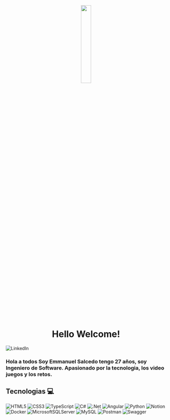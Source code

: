 <div align="center">
    <img src="https://media4.giphy.com/media/v1.Y2lkPTc5MGI3NjExZmEyZmplaXFwZzJqaTVhZHZieDdpdWlrcTVmOXR3amx4MGpkYXVlbiZlcD12MV9pbnRlcm5hbF9naWZfYnlfaWQmY3Q9cw/rTEQRZEJWmMB0hNZSC/giphy.gif" width="25%" height="25%"/>
    <h1>Hello Welcome!</h1>
</div>

<!-- ![presentacion](git.gif) -->
<!-- <img src="git.gif" alt="presentacion" width="100%" height="300"> -->


![LinkedIn](https://img.shields.io/badge/linkedin-%230077B5.svg?style=for-the-badge&logo=linkedin&logoColor=white ())

### Hola a todos Soy Emmanuel Salcedo tengo 27 años, soy Ingeniero de Software. Apasionado por la tecnologia, los video juegos y los retos.



## Tecnologias 💻

![HTML5](https://img.shields.io/badge/html5-%23E34F26.svg?style=for-the-badge&logo=html5&logoColor=white)
![CSS3](https://img.shields.io/badge/css3-%231572B6.svg?style=for-the-badge&logo=css3&logoColor=white)
![TypeScript](https://img.shields.io/badge/typescript-%23007ACC.svg?style=for-the-badge&logo=typescript&logoColor=white)
![C#](https://img.shields.io/badge/c%23-%23239120.svg?style=for-the-badge&logo=csharp&logoColor=white)
![.Net](https://img.shields.io/badge/.NET-5C2D91?style=for-the-badge&logo=.net&logoColor=white)
![Angular](https://img.shields.io/badge/angular-%23DD0031.svg?style=for-the-badge&logo=angular&logoColor=white)
![Python](https://img.shields.io/badge/python-3670A0?style=for-the-badge&logo=python&logoColor=ffdd54)
![Notion](https://img.shields.io/badge/Notion-%23000000.svg?style=for-the-badge&logo=notion&logoColor=white)
![Docker](https://img.shields.io/badge/docker-%230db7ed.svg?style=for-the-badge&logo=docker&logoColor=white)
![MicrosoftSQLServer](https://img.shields.io/badge/Microsoft%20SQL%20Server-CC2927?style=for-the-badge&logo=microsoft%20sql%20server&logoColor=white)
![MySQL](https://img.shields.io/badge/mysql-4479A1.svg?style=for-the-badge&logo=mysql&logoColor=white)
![Postman](https://img.shields.io/badge/Postman-FF6C37?style=for-the-badge&logo=postman&logoColor=white)
![Swagger](https://img.shields.io/badge/-Swagger-%23Clojure?style=for-the-badge&logo=swagger&logoColor=white)


<!-- ![Anurag's GitHub stats](https://github-readme-stats.vercel.app/api?username=emmanuel&show_icons=true&theme=transparent&hide=prs&hide_border=true) -->

 <!-- ![Anurag's GitHub stats](https://github-readme-stats.vercel.app/api?username=EmmanuelDev97&show_icons=true&theme=transparent)  -->

<!-- ![Top Langs](https://github-readme-stats.vercel.app/api/top-langs/?username=emmanueldev97&layout=compact) -->

<!-- [![trophy](https://github-profile-trophy.vercel.app/?username=emmanueldev97&theme=onedark)](https://github.com/ryo-ma/github-profile-trophy)  -->





